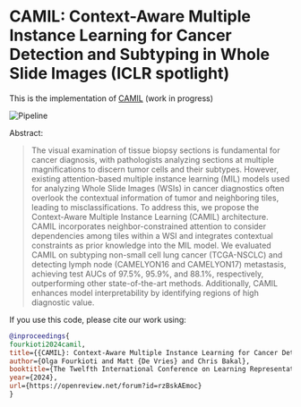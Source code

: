 # CAMIL: Context-Aware Multiple Instance Learning for Cancer Detection and Subtyping in Whole Slide Images (ICLR spotlight)
This is the implementation of [CAMIL](https://arxiv.org/abs/2305.05314) (work in progress)

![Pipeline](assets/pipeline.png "An overview of the CAMIL model architecture. First, WSIs are preprocessed to separate tissue
from the background. Then, the WSIs are split into fixed-size tiles of size 256 × 256 and fed through a pre-
trained feature extractor to obtain feature representations of size 1024 for each tile. A Nystromformer module
then transforms these feature embeddings. These transformed feature embeddings are then used as input to
our neighbor-constrained attention module. This module allows attending over each patch and its neighboring
patches, generating a neighborhood descriptor of each tile’s closest neighbors, and calculating their attention
coefficients. The output layer then aggregates the tile-level attention scores produced in the previous layer to
emit a final slide classification score.")

Abstract:
> The visual examination of tissue biopsy sections is fundamental for cancer diagnosis, with pathologists analyzing sections at multiple magnifications to discern tumor cells and their subtypes. However, existing attention-based multiple instance learning (MIL) models used for analyzing Whole Slide Images (WSIs) in cancer diagnostics often overlook the contextual information of tumor and neighboring tiles, leading to misclassifications. To address this, we propose the Context-Aware Multiple Instance Learning (CAMIL) architecture. CAMIL incorporates neighbor-constrained attention to consider dependencies among tiles within a WSI and integrates contextual constraints as prior knowledge into the MIL model. We evaluated CAMIL on subtyping non-small cell lung cancer (TCGA-NSCLC) and detecting lymph node (CAMELYON16 and CAMELYON17) metastasis, achieving test AUCs of 97.5\%, 95.9\%, and 88.1\%, respectively, outperforming other state-of-the-art methods. Additionally, CAMIL enhances model interpretability by identifying regions of high diagnostic value.

If you use this code, please cite our work using:
```bibtex
@inproceedings{
fourkioti2024camil,
title={{CAMIL}: Context-Aware Multiple Instance Learning for Cancer Detection and Subtyping in Whole Slide Images},
author={Olga Fourkioti and Matt {De Vries} and Chris Bakal},
booktitle={The Twelfth International Conference on Learning Representations},
year={2024},
url={https://openreview.net/forum?id=rzBskAEmoc}
}
```
